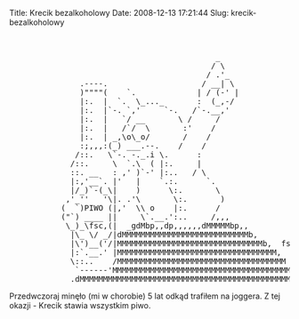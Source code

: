 Title: Krecik bezalkoholowy
Date: 2008-12-13 17:21:44
Slug: krecik-bezalkoholowy

<pre>


                                            _
                                           / \
                                          / .'_
               .----.                    / __| \
               )""""(    `.             | / (-' |
               |:.  |  `.  \_..._       :  (_,-/
               |:.  |`-. `,'     `-.   /`-.__,'
               |:.  |   `/ __       \ /     /
               |:.  |   /`/  \       :'    /
               |:.  | _,\o\_o/       /    /
               :;,,,:(_) ___.--.    /    /
              /::.   \`-. -._.i \.      :
             /::.     \  `.\  ( |:.     |
             ::. __   : ,' )`-' |:..   / \
             |:,'__`. |'   |    `.:.      `.
             |/_)`-(_\|    )      \:.       \
            ,'_''   '\|. .'\       \:.       )
           (  `)PIWO (|,'  \\ o    |:.      /
           ("`) ____ ||     \`.__.':..     /,,,
            \_)_\fsc,(|  _gdMbp,,dp,,,,,,dMMMMMbp,,
             |\_ \/ _/|dMMMMMMMMMMMMMMMMMMMMMMMMMMMb,
             |\')__('/|MMMMMMMMMMMMMMMMMMMMMMMMMMMMMMMb,  fsc
             |:`.__.' |MMMMMMMMMMMMMMMMMMMMMMMMMMMMMMMMMM,
             \::..    /MMMMMMMMMMMMMMMMMMMMMMMMMMMMMMMMMMMM
              `------'MMMMMMMMMMMMMMMMMMMMMMMMMMMMMMMMMMMMMMM.
             .dMMMMMMMMMMMMMMMMMMMMMMMMMMMMMMMMMMMMMMMMMMMMMMMb
</pre>
<p>Przedwczoraj minęło (mi w chorobie) 5 lat odkąd trafiłem na joggera. Z tej okazji - Krecik stawia wszystkim piwo.</p>